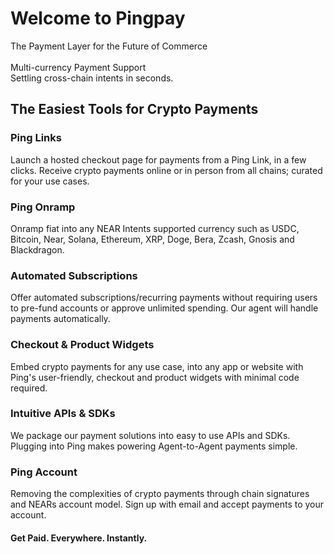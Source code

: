 # Welcome to Pingpay
The Payment Layer for the Future of Commerce\
\
Multi-currency Payment Support\
Settling cross-chain intents in seconds.
## The Easiest Tools for Crypto Payments
### Ping Links
Launch a hosted checkout page for payments from a Ping Link, in a few clicks. Receive crypto payments online or in person from all chains; curated for your use cases.
### Ping Onramp
Onramp fiat into any NEAR Intents supported currency such as USDC, Bitcoin, Near, Solana, Ethereum, XRP, Doge, Bera, Zcash, Gnosis and Blackdragon.
### Automated Subscriptions
Offer automated subscriptions/recurring payments without requiring users to pre-fund accounts or approve unlimited spending. Our agent will handle payments automatically.
### Checkout & Product Widgets
Embed crypto payments for any use case, into any app or website with Ping's user-friendly, checkout and product widgets with minimal code required.
### Intuitive APIs & SDKs
We package our payment solutions into easy to use APIs and SDKs. Plugging into Ping makes powering Agent-to-Agent payments simple.
### Ping Account
Removing the complexities of crypto payments through chain signatures and NEARs account model. Sign up with email and accept payments to your account.

#### Get Paid. Everywhere. Instantly.
